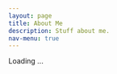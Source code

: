 ```yaml
---
layout: page
title: About Me
description: Stuff about me.
nav-menu: true
---
```


<!-- Main -->
<div id="main" class="alt">

<!-- Content -->
<div id="output">Loading ...</div>

<script>
  // URL of the Markdown file
  const markdownUrl = 'https://raw.githubusercontent.com/{{ site.author }}/{{ site.author }}/refs/heads/main/README.md';

  // Fetch the Markdown file from the URL
  fetch(markdownUrl)
    .then(response => {
      if (!response.ok) {
        throw new Error(`Failed to fetch Markdown file: ${response.statusText}`);
      }
      return response.text();
    })
    .then(markdown => {
      // Convert Markdown to HTML using Marked.js
      const htmlContent = marked.parse(markdown);

      // Inject the converted HTML into the output div
      document.getElementById('output').innerHTML = htmlContent;
    })
    .catch(error => {
      // Display an error message if something goes wrong
      document.getElementById('output').textContent = `Error: ${error.message}`;
    });
</script>
</div>
</section>
